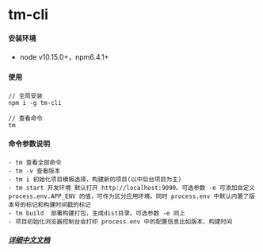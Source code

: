 # tm-cli

#### 安装环境

- node v10.15.0+，npm6.4.1+

#### 使用

```
// 全局安装
npm i -g tm-cli

// 查看命令
tm
```

#### 命令参数说明
    - tm 查看全部命令
    - tm -v 查看版本
    - tm i 初始化项目模板选择，构建新的项目(以中后台项目为主)
    - tm start 开发环境 默认打开 http://localhost:9090。可选参数 -e 可添加自定义  process.env.APP_ENV 的值，可作为区分应用环境。同时 process.env 中默认内置了版本号的标记和构建时间戳的标记
    - tm build  部署构建打包，生成dist目录。可选参数 -e 同上
    - 项目初始化浏览器控制台会打印 process.env 中的配置信息比如版本、构建时间

##### [详细中文文档](http://4g.gitee.io/tm-cli/)

